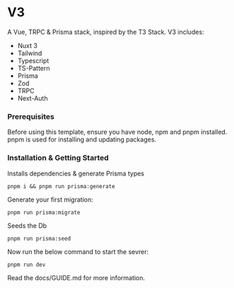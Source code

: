 # V3

A Vue, TRPC & Prisma stack, inspired by the T3 Stack. V3 includes:

- Nuxt 3
- Tailwind
- Typescript
- TS-Pattern
- Prisma
- Zod
- TRPC
- Next-Auth


### Prerequisites

Before using this template, ensure you have node, npm and pnpm installed. pnpm is used for installing and updating packages.

### Installation & Getting Started

Installs dependencies & generate Prisma types

```pnpm i && pnpm run prisma:generate```

Generate your first migration:

```pnpm run prisma:migrate```

Seeds the Db

```pnpm run prisma:seed```

Now run the below command to start the sevrer:

```pnpm run dev```


Read the docs/GUIDE.md for more information.